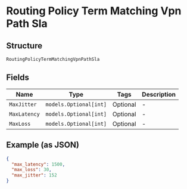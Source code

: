 
# Routing Policy Term Matching Vpn Path Sla

## Structure

`RoutingPolicyTermMatchingVpnPathSla`

## Fields

| Name | Type | Tags | Description |
|  --- | --- | --- | --- |
| `MaxJitter` | `models.Optional[int]` | Optional | - |
| `MaxLatency` | `models.Optional[int]` | Optional | - |
| `MaxLoss` | `models.Optional[int]` | Optional | - |

## Example (as JSON)

```json
{
  "max_latency": 1500,
  "max_loss": 30,
  "max_jitter": 152
}
```

